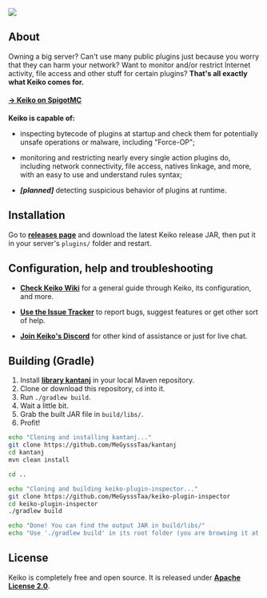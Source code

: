 ![](https://raw.githubusercontent.com/MeGysssTaa/keiko-plugin-inspector/master/img/Keiko%20Logo%20Big%20V2.png)


## About

Owning a big server? Can't use many public plugins just because you worry that they can harm your network? Want to monitor and/or restrict Internet activity, file access and other stuff for certain plugins? **That's all exactly what Keiko comes for.**

#### [→ Keiko on SpigotMC](https://www.spigotmc.org/resources/keiko-server-security-and-plugins-inspections.66278/)


**Keiko is capable of:**

* inspecting bytecode of plugins at startup and check them for potentially unsafe operations or malware, including "Force-OP";

* monitoring and restricting nearly every single action plugins do, including network connectivity, file access, natives linkage, and more, with an easy to use and understand rules syntax;

* ***[planned]*** detecting suspicious behavior of plugins at runtime.


## Installation

Go to **[releases page](https://github.com/MeGysssTaa/keiko-plugin-inspector/releases)** and download the latest Keiko release JAR, then put it in your server's `plugins/` folder and restart.


## Configuration, help and troubleshooting

* **[Check Keiko Wiki](https://github.com/MeGysssTaa/keiko-plugin-inspector/wiki)** for a general guide through Keiko, its configuration, and more.

* **[Use the Issue Tracker](https://github.com/MeGysssTaa/keiko-plugin-inspector/issues)** to report bugs, suggest features or get other sort of help.

* **[Join Keiko's Discord](https://discord.gg/QWHzCXX)** for other kind of assistance or just for live chat.


## Building (Gradle)

1. Install **[library kantanj](https://github.com/MeGysssTaa/kantanj)** in your local Maven repository.
2. Clone or download this repository, `cd` into it.
3. Run `./gradlew build`.
4. Wait a little bit.
5. Grab the built JAR file in `build/libs/`.
6. Profit!


```bash
echo "Cloning and installing kantanj..."
git clone https://github.com/MeGysssTaa/kantanj
cd kantanj
mvn clean install

cd ..

echo "Cloning and building keiko-plugin-inspector..."
git clone https://github.com/MeGysssTaa/keiko-plugin-inspector
cd keiko-plugin-inspector
./gradlew build

echo "Done! You can find the output JAR in build/libs/"
echo "Use './gradlew build' in its root folder (you are browsing it at the moment) whenever you want to rebuild Keiko."
```


## License

Keiko is completely free and open source. It is released under **[Apache License 2.0](https://github.com/MeGysssTaa/keiko-plugin-inspector/blob/master/LICENSE)**.
